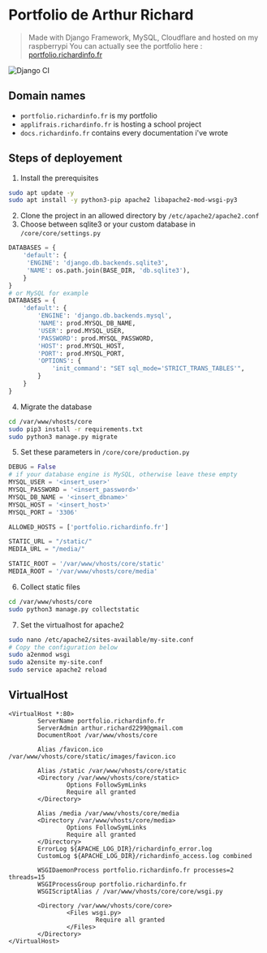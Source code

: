 # Portfolio de Arthur Richard
> Made with Django Framework, MySQL, Cloudflare and hosted on my raspberrypi
You can actually see the portfolio here : [portfolio.richardinfo.fr](http://portfolio.richardinfo.fr)

![Django CI](https://github.com/arthuRHD/core/workflows/Django%20CI/badge.svg)

## Domain names
- `portfolio.richardinfo.fr` is my portfolio
- `applifrais.richardinfo.fr` is hosting a school project
- `docs.richardinfo.fr` contains every documentation i've wrote

## Steps of deployement

1. Install the prerequisites 
```sh
sudo apt update -y
sudo apt install -y python3-pip apache2 libapache2-mod-wsgi-py3
```
2. Clone the project in an allowed directory by `/etc/apache2/apache2.conf`
3. Choose between sqlite3 or your custom database in `/core/core/settings.py`
```python
DATABASES = {
    'default': {
	 'ENGINE': 'django.db.backends.sqlite3',
	 'NAME': os.path.join(BASE_DIR, 'db.sqlite3'),
    }
}
# or MySQL for example 
DATABASES = {
    'default': {
        'ENGINE': 'django.db.backends.mysql', 
        'NAME': prod.MYSQL_DB_NAME,
        'USER': prod.MYSQL_USER,
        'PASSWORD': prod.MYSQL_PASSWORD,
        'HOST': prod.MYSQL_HOST,   
        'PORT': prod.MYSQL_PORT,
        'OPTIONS': {
            'init_command': "SET sql_mode='STRICT_TRANS_TABLES'",
        }
    }
}
```
4. Migrate the database
```sh
cd /var/www/vhosts/core
sudo pip3 install -r requirements.txt
sudo python3 manage.py migrate
```
5. Set these parameters in `/core/core/production.py`
```python
DEBUG = False
# if your database engine is MySQL, otherwise leave these empty
MYSQL_USER = '<insert_user>'
MYSQL_PASSWORD = '<insert_password>'
MYSQL_DB_NAME = '<insert_dbname>'
MYSQL_HOST = '<insert_host>'
MYSQL_PORT = '3306'

ALLOWED_HOSTS = ['portfolio.richardinfo.fr']

STATIC_URL = "/static/"
MEDIA_URL = "/media/"

STATIC_ROOT = '/var/www/vhosts/core/static'
MEDIA_ROOT = '/var/www/vhosts/core/media'
```
6. Collect static files
```sh
cd /var/www/vhosts/core
sudo python3 manage.py collectstatic
```
7. Set the virtualhost for apache2
```sh
sudo nano /etc/apache2/sites-available/my-site.conf
# Copy the configuration below
sudo a2enmod wsgi
sudo a2ensite my-site.conf
sudo service apache2 reload
```

## VirtualHost

```apacheconf
<VirtualHost *:80>
        ServerName portfolio.richardinfo.fr
        ServerAdmin arthur.richard2299@gmail.com
        DocumentRoot /var/www/vhosts/core

        Alias /favicon.ico /var/www/vhosts/core/static/images/favicon.ico

        Alias /static /var/www/vhosts/core/static
        <Directory /var/www/vhosts/core/static>
                Options FollowSymLinks
                Require all granted
        </Directory>

        Alias /media /var/www/vhosts/core/media
        <Directory /var/www/vhosts/core/media>
                Options FollowSymLinks
                Require all granted
        </Directory>
        ErrorLog ${APACHE_LOG_DIR}/richardinfo_error.log
        CustomLog ${APACHE_LOG_DIR}/richardinfo_access.log combined

        WSGIDaemonProcess portfolio.richardinfo.fr processes=2 threads=15
        WSGIProcessGroup portfolio.richardinfo.fr
        WSGIScriptAlias / /var/www/vhosts/core/core/wsgi.py

        <Directory /var/www/vhosts/core/core>
                <Files wsgi.py>
                        Require all granted
                </Files>
        </Directory>
</VirtualHost>
```

